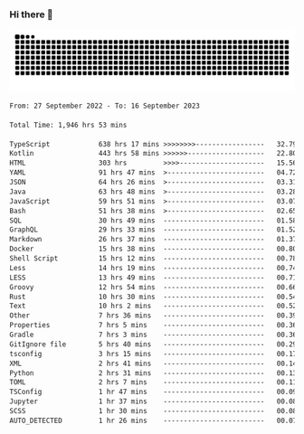 ### Hi there 👋

<picture>
  <source media="(prefers-color-scheme: dark)" srcset="https://raw.githubusercontent.com/heyline/heyline/output/github-contribution-grid-snake-dark.svg">
  <source media="(prefers-color-scheme: light)" srcset="https://raw.githubusercontent.com/heyline/heyline/output/github-contribution-grid-snake.svg">
  <img alt="github contribution grid snake animation" src="https://raw.githubusercontent.com/heyline/heyline/output/github-contribution-grid-snake.svg">
</picture>

<!--START_SECTION:waka-->

```txt
From: 27 September 2022 - To: 16 September 2023

Total Time: 1,946 hrs 53 mins

TypeScript            638 hrs 17 mins >>>>>>>>-----------------   32.79 %
Kotlin                443 hrs 58 mins >>>>>>-------------------   22.80 %
HTML                  303 hrs         >>>>---------------------   15.56 %
YAML                  91 hrs 47 mins  >------------------------   04.72 %
JSON                  64 hrs 26 mins  >------------------------   03.31 %
Java                  63 hrs 48 mins  >------------------------   03.28 %
JavaScript            59 hrs 51 mins  >------------------------   03.07 %
Bash                  51 hrs 38 mins  >------------------------   02.65 %
SQL                   30 hrs 49 mins  -------------------------   01.58 %
GraphQL               29 hrs 33 mins  -------------------------   01.52 %
Markdown              26 hrs 37 mins  -------------------------   01.37 %
Docker                15 hrs 38 mins  -------------------------   00.80 %
Shell Script          15 hrs 12 mins  -------------------------   00.78 %
Less                  14 hrs 19 mins  -------------------------   00.74 %
LESS                  13 hrs 49 mins  -------------------------   00.71 %
Groovy                12 hrs 54 mins  -------------------------   00.66 %
Rust                  10 hrs 30 mins  -------------------------   00.54 %
Text                  10 hrs 2 mins   -------------------------   00.52 %
Other                 7 hrs 36 mins   -------------------------   00.39 %
Properties            7 hrs 5 mins    -------------------------   00.36 %
Gradle                7 hrs 3 mins    -------------------------   00.36 %
GitIgnore file        5 hrs 40 mins   -------------------------   00.29 %
tsconfig              3 hrs 15 mins   -------------------------   00.17 %
XML                   2 hrs 41 mins   -------------------------   00.14 %
Python                2 hrs 31 mins   -------------------------   00.13 %
TOML                  2 hrs 7 mins    -------------------------   00.11 %
TSConfig              1 hr 47 mins    -------------------------   00.09 %
Jupyter               1 hr 37 mins    -------------------------   00.08 %
SCSS                  1 hr 30 mins    -------------------------   00.08 %
AUTO_DETECTED         1 hr 26 mins    -------------------------   00.07 %
```

<!--END_SECTION:waka-->

